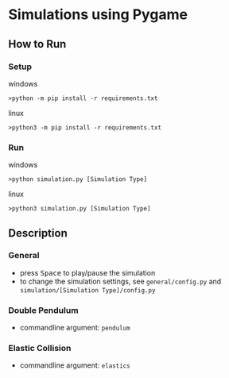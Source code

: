 # Simulations using Pygame

## How to Run
### Setup
windows
```shell
>python -m pip install -r requirements.txt
```

linux
```shell
>python3 -m pip install -r requirements.txt
```

### Run
windows
```shell
>python simulation.py [Simulation Type]
```
linux
```shell
>python3 simulation.py [Simulation Type]
```

## Description

### General
- press <kbd>Space</kbd> to play/pause the simulation
- to change the simulation settings, see `general/config.py` and `simulation/[Simulation Type]/config.py`

### Double Pendulum
- commandline argument: `pendulum`

### Elastic Collision
- commandline argument: `elastics`

